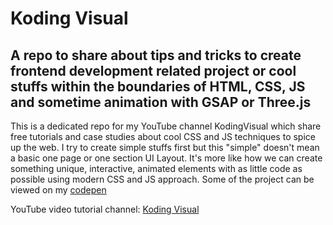 # Koding Visual
## A repo to share about tips and tricks to create frontend development related project or cool stuffs within the boundaries of HTML, CSS, JS and sometime animation with GSAP or Three.js

This is a dedicated repo for my YouTube channel KodingVisual which share free tutorials and case studies about cool CSS and JS techniques to spice up the web. I try to create simple stuffs first but this "simple" doesn't mean a basic one page or one section UI Layout. It's more like how we can create something unique, interactive, animated elements with as little code as possible using modern CSS and JS approach. Some of the project can be viewed on my [codepen](https://codepen.io/hernandack)

YouTube video tutorial channel: [Koding Visual](https://www.youtube.com/channel/UCmRo3Kdjt4M7l8kQo1fVteg/)
